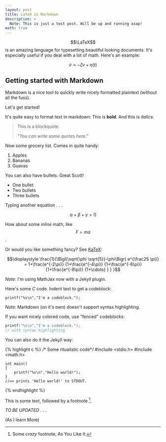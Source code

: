 ```yaml
---
layout: post
title: LaTeX in Markdown
description: >
  Note: This is just a test post. Will be up and running asap!
math: true
---
```


$$\LaTeX$$ is an amazing language for typesetting beautiful looking documents. It's especially  useful if you deal with a lot of math. Here's an example:

$$\dot{v} = - \zeta v + \eta(t)$$

## Getting started with Markdown

Markdown is a nice tool to quickly write nicely formatted plaintext (without all the fuss).

Let's get started! 

It's quite easy to format text in markdown: This is **bold**. And this is *italics*.

>This is a blockquote.
>
> *"You can write some quotes here."*

Now some grocery list. Comes in quite handy:

1. Apples
2. Bananas
3. Guavas

You can also have bullets. Great Scott!

- One bullet
- Two bullets
- Three bullets

Typing another equation . . .

$$\alpha+\beta+\gamma=0$$

How about some *inline* math, like $$ F = m a $$ .

Or would you like something fancy? See [KaTeX](http://katex.org):

$$\displaystyle \frac{1}{\Bigl(\sqrt{\phi \sqrt{5}}-\phi\Bigr) e^{\frac25 \pi}} = 1+\frac{e^{-2\pi}} {1+\frac{e^{-4\pi}} {1+\frac{e^{-6\pi}} {1+\frac{e^{-8\pi}} {1+\cdots} } } }$$

*Note*: I'm using MathJax now with a Jekyll plugin.

Here's some *C* code. Indent text to get a codeblock:

    printf("%s\n","I'm a codeblock.");

*Note*: Markdown (on it's own) doesn't support syntax highlighting.

If you want nicely colored code, use "fenced" codeblocks:
``` c
printf("%s\n","I'm a codeblock.");
// with syntax highlighting
```

You can also do it the Jekyll way:

{% highlight c %}
    /* Some ritualistic code*/
    #include <stdio.h>
    #include <math.h>

    int main()
    {
        printf("%s\n","Hello world!");
    }
    //=> prints 'Hello world!' to STDOUT.
 
{% endhighlight %}


This is some text, followed by a footnote [^1].

[^1]: Some *crazy* footnote, As You Like It.

*TO BE UPDATED* . . .

(As I learn More)
